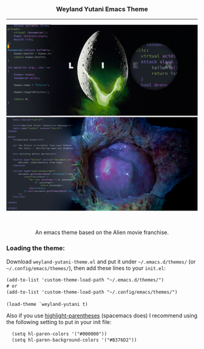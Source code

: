 <h3 align="center">Weyland Yutani Emacs Theme</h3>
<hr/>

<p align="center">
<img src="./egg-screenshot.png"> <!--  width=1900 -->
<img src="./hatch-egg-screenshot.png"> <!--  width=1900 -->

</p>

<br/>

<p align="center">An emacs theme based on the Alien movie franchise.</p>

### Loading the theme:


Download `weyland-yutani-theme.el` and put it under `~/.emacs.d/themes/` (or `~/.config/emacs/themes/`), then add these lines to your `init.el`:

``` elisp
(add-to-list 'custom-theme-load-path "~/.emacs.d/themes/")
# or 
(add-to-list 'custom-theme-load-path "~/.config/emacs/themes/")

(load-theme `weyland-yutani t)
```
Also if you use [highlight-parentheses](https://github.com/tsdh/highlight-parentheses.el/tree/e18f2c2b240d7586ff7ffdc2881079e2dd8944ca)
(spacemacs does) I recommend using the following setting to put in your init file:

``` elisp
  (setq hl-paren-colors '("#000000"))
  (setq hl-paren-background-colors '("#B376D2"))
```
